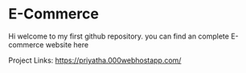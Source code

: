 # E-Commerce
Hi welcome to my first github repository.
you can find an complete E-commerce website here

Project Links: https://priyatha.000webhostapp.com/
